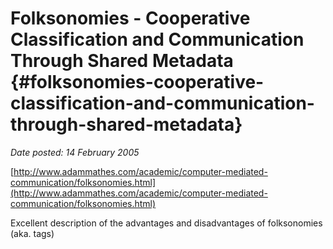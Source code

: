 # Folksonomies - Cooperative Classification and Communication Through Shared Metadata {#folksonomies-cooperative-classification-and-communication-through-shared-metadata}

_Date posted: 14 February 2005_

[http://www.adammathes.com/academic/computer-mediated-communication/folksonomies.html](http://www.adammathes.com/academic/computer-mediated-communication/folksonomies.html)

Excellent description of the advantages and disadvantages of folksonomies (aka. tags)
